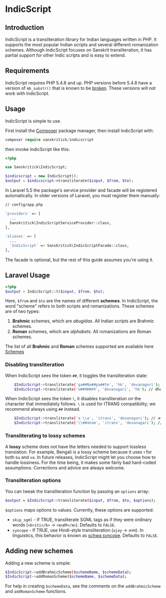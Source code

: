 # IndicScript

## Introduction

IndicScript is a transliteration library for Indian languages written in PHP. It supports the most popular Indian scripts and several different romanization schemes. Although IndicScript focuses on Sanskrit transliteration, it has partial support for other Indic scripts and is easy to extend.

## Requirements

IndicScript requires PHP 5.4.8 and up. PHP versions before 5.4.8 have a version of `mb_substr()` that is known to be [broken](http://us.php.net/ChangeLog-5.php). These versions will not work with IndicScript.

## Usage

IndicScript is simple to use.

First install the [Composer](http://getcomposer.org) package manager, then install IndicScript with:

```php
composer require sanskritick/indicscript
```

then invoke IndicScript like this:

```php
<?php

use Sanskritick\IndicScript;

$indicscript = new IndicScript();
$output = $indicscript->transliterate($input, $from, $to);
```

In Laravel 5.5 the package's service provider and facade will be registered automatically. In older versions of Laravel, you must register them manually:

```bash
// config/app.php

'providers' => [
  ...
  Sanskritick\IndicScriptServiceProvider::class,
],

'aliases' => [
  ...
  'IndicScript' => Sanskritick\IndicScriptFacade::class,
],
```

The facade is optional, but the rest of this guide assumes you're using it.

## Laravel Usage

```php
<?php
$output = IndicScript::t($input, $from, $to);
```

Here, `$from` and `$to` are the names of different **schemes**. In IndicScript, the word "scheme" refers to both scripts and romanizations. These schemes are of two types:

1. **Brahmic** schemes, which are _abugidas_. All Indian scripts are Brahmic schemes.
2. **Roman** schemes, which are _alphabets_. All romanizations are Roman schemes.

The list of all **Brahmic** and **Roman** schemes supported are available here [Schemes](Schemes.md)

### Disabling transliteration

When IndicScript sees the token `##`, it toggles the transliteration state:

```bash
    $IndicScript->transliterate('ga##Na##pa##te', 'hk', 'devanagari'); // गNaपte
    $IndicScript->transliterate('ध##र्म##क्षेत्रे', 'devanagari', 'hk'); // dhaर्मkSetre
```

When IndicScript sees the token `\`, it disables transliteration on the character that immediately follows. `\` is used for ITRANS compatibility; we recommend always using `##` instead.

```bash
    $IndicScript->transliterate('a \\a', 'itrans', 'devanagari'); // अ a
    $IndicScript->transliterate('\\##aham', 'itrans', 'devanagari'); // ##अहम्
```

### Transliterating to lossy schemes

A **lossy** scheme does not have the letters needed to support lossless translation. For example, Bengali is a lossy scheme because it uses `ব` for both `ba` and `va`. In future releases, IndicScript might let you choose how to handle lossiness. For the time being, it makes some fairly bad hard-coded assumptions. Corrections and advice are always welcome.

### Transliteration options

You can tweak the transliteration function by passing an `options` array:

```bash
$output = $IndicScript->transliterate($input, $from, $to, $options);
```

`$options` maps options to values. Currently, these options are supported:

- `skip_sgml` - If TRUE, transliterate SGML tags as if they were ordinary words (`<b>iti</b>` → `<ब्>इति</ब्>`). Defaults to `FALSE`.
- `syncope` - If TRUE, use Hindi-style transliteration (`ajay` → `अजय`). In linguistics, this behavior is known as [schwa syncope](http://en.wikipedia.org/wiki/Schwa_deletion_in_Indo-Aryan_languages). Defaults to `FALSE`.

## Adding new schemes

Adding a new scheme is simple:

```bash
$IndicScript->addBrahmicScheme($schemeName, $schemeData);
$IndicScript->addRomanScheme($schemeName, $schemeData);
```

For help in creating `$schemeData`, see the comments on the `addBrahmicScheme` and `addRomanScheme` functions.
